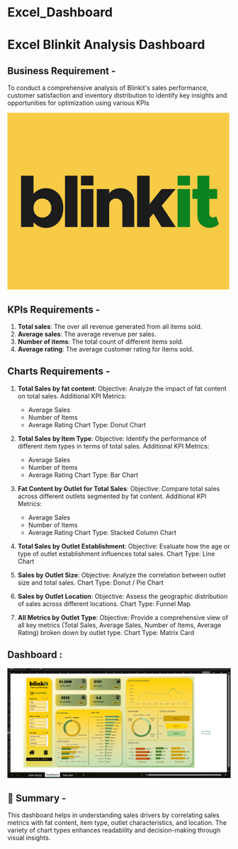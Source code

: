 # Excel_Dashboard

# Excel Blinkit Analysis Dashboard

## Business Requirement -

To conduct a comprehensive analysis of Blinkit's sales performance, customer satisfaction and inventory distribution to identify key insights and opportunities for optimization using various KPIs

![](https://github.com/kruthika3006/Excel_Dashboard/blob/main/blinkit-logo-png_seeklogo-438944.png)

## KPIs Requirements -

1. **Total sales**: The over all revenue generated from all items sold.
2. **Average sales**: The average revenue per sales.
3. **Number of items**: The total count of different items sold.
4. **Average rating**: The average customer rating for items sold.

## Charts Requirements -

1. **Total Sales by fat content**:
   Objective: Analyze the impact of fat content on total sales.
   Additional KPI Metrics:
   - Average Sales
   - Number of Items
   - Average Rating
   Chart Type: Donut Chart

2. **Total Sales by Item Type**:
   Objective: Identify the performance of different item types in terms of total sales.
   Additional KPI Metrics:
   - Average Sales
   - Number of Items
   - Average Rating
   Chart Type: Bar Chart

3. **Fat Content by Outlet for Total Sales**:
    Objective: Compare total sales across different outlets segmented by fat content.
    Additional KPI Metrics:
    - Average Sales
    - Number of Items
    - Average Rating
    Chart Type: Stacked Column Chart

4. **Total Sales by Outlet Establishment**:
   Objective: Evaluate how the age or type of outlet establishment influences total sales.
   Chart Type: Line Chart

5. **Sales by Outlet Size**:
   Objective: Analyze the correlation between outlet size and total sales.
   Chart Type: Donut / Pie Chart
   
6. **Sales by Outlet Location**:
   Objective: Assess the geographic distribution of sales across different locations.
   Chart Type: Funnel Map

7. **All Metrics by Outlet Type**:
   Objective: Provide a comprehensive view of all key metrics (Total Sales, Average Sales, Number of Items, Average Rating) broken down by outlet type.
   Chart Type: Matrix Card

## Dashboard :
![](https://github.com/kruthika3006/Excel_Dashboard/blob/main/Dashboard)


## 📌 Summary -
This dashboard helps in understanding sales drivers by correlating sales metrics with fat content, item type, outlet characteristics, and location. The variety of chart types enhances readability and decision-making through visual insights.



